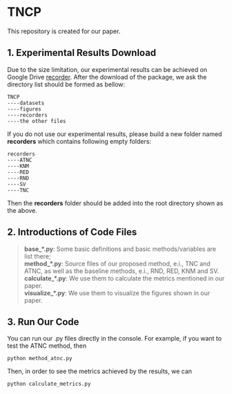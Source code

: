 # TNCP
This repository is created for our paper.
## 1. Experimental Results Download
Due to the size limitation, our experimental results can be achieved on Google Drive [recorder](http://www.baidu.com).
After the download of the package, we ask the directory list should be formed as bellow:

    TNCP
    ----datasets
    ----figures
    ----recorders
    ----the other files

If you do not use our experimental results, please build a new folder named **recorders** which contains following empty folders:

    recorders
    ----ATNC
    ----KNM
    ----RED
    ----RND
    ----SV
    ----TNC
Then the **recorders** folder should be added into the root directory shown as the above.

## 2. Introductions of Code Files
> **base_*.py**: Some basic definitions and basic methods/variables are list there;<br/>
> **method_*.py**: Source files of our proposed method, e.i., TNC and ATNC, as well as the baseline methods, e.i., RND, RED, KNM and SV.<br/>
> **calculate_*.py**: We use them to calculate the metrics mentioned in our paper.<br/>
> **visualize_*.py**: We use them to visualize the figures shown in our paper.

## 3. Run Our Code
You can run our .py files directly in the console. For example, if you want to test the ATNC method, then
    
    python method_atnc.py

Then, in order to see the metrics achieved by the results, we can 

    python calculate_metrics.py
